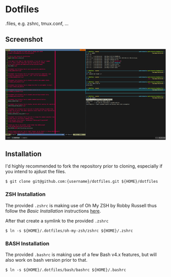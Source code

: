 # Dotfiles

.files, e.g. zshrc, tmux.conf, ...

## Screenshot
![Screenshot](screenshot.png?raw=true)

## Installation

I'd highly recommended to fork the repository prior to cloning, especially if you intend to ajdust the files.

    $ git clone git@github.com:{username}/dotfiles.git ${HOME}/dotfiles

### ZSH Installation

The provided `.zshrc` is making use of Oh My ZSH by Robby Russell thus follow the *Basic Installation* instructions [here](https://github.com/robbyrussell/oh-my-zsh).

After that create a symlink to the provided `.zshrc`

	$ ln -s ${HOME}/.dotfiles/oh-my-zsh/zshrc ${HOME}/.zshrc

### BASH Installation

The provided `.bashrc` is making use of a few Bash v4.x features, but will also work on bash version prior to that.

	$ ln -s ${HOME}/.dotfiles/bash/bashrc ${HOME}/.bashrc


